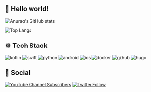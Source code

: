 ## 👾 Hello world!

![Anurag's GitHub stats](https://github-readme-stats.vercel.app/api?username=cliearl&hide=issues,contribs&show_icons=true)

![Top Langs](https://github-readme-stats.vercel.app/api/top-langs/?username=cliearl&layout=compact&exclude_repo=cliearl.github.io)

## ⚙️ Tech Stack

![kotlin](https://img.shields.io/badge/Kotlin-0095D5?style=flat&logo=kotlin&logoColor=white)
![swift](https://img.shields.io/badge/Swift-FA7343?style=flat&logo=swift&logoColor=white)
![python](https://img.shields.io/badge/Python-3776AB?style=flat&logo=python&logoColor=white)
![android](https://img.shields.io/badge/Android-3DDC84?style=flat&logo=android&logoColor=white)
![ios](https://img.shields.io/badge/iOS-000000?style=flat&logo=apple&logoColor=white)
![docker](https://img.shields.io/badge/Docker-2496ED?style=flat&logo=docker&logoColor=white)
![github](https://img.shields.io/badge/Github-181717?style=flat&logo=github&logoColor=white)
![hugo](https://img.shields.io/badge/Hugo-FF4088?style=flat&logo=hugo&logoColor=white)

## 💬 Social

[![YouTube Channel Subscribers](https://img.shields.io/youtube/channel/subscribers/UC6V7LBEgcoTZUUgUU0Jv3xg?style=social)](https://www.youtube.com/channel/UC6V7LBEgcoTZUUgUU0Jv3xg)
[![Twitter Follow](https://img.shields.io/twitter/follow/coder_frozen?style=social)](https://twitter.com/coder_frozen)
